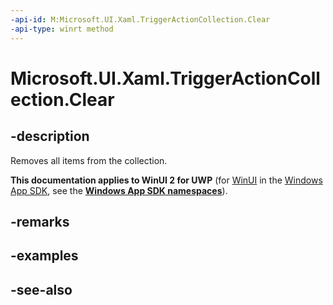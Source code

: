 ```yaml
---
-api-id: M:Microsoft.UI.Xaml.TriggerActionCollection.Clear
-api-type: winrt method
---
```


<!-- Method syntax
public void Clear()
-->

# Microsoft.UI.Xaml.TriggerActionCollection.Clear

## -description
Removes all items from the collection.

**This documentation applies to WinUI 2 for UWP** (for [WinUI](/windows/apps/winui/winui3/) in the [Windows App SDK](/windows/apps/windows-app-sdk/), see the **[Windows App SDK namespaces](/windows/windows-app-sdk/api/winrt/)**).

## -remarks


## -examples

## -see-also
